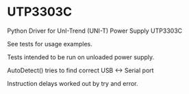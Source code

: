 # UTP3303C
Python Driver for UnI-Trend (UNI-T) Power Supply UTP3303C

See tests for usage examples.

Tests intended to be run on unloaded power supply.

AutoDetect() tries to find correct USB <-> Serial port

Instruction delays worked out by try and error.
